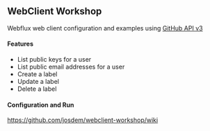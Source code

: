 WebClient Workshop
---------------------------------------

Webflux web client configuration and examples using [GitHub API v3](https://developer.github.com/v3/?)

#### Features

* List public keys for a user
* List public email addresses for a user
* Create a label
* Update a label
* Delete a label

#### Configuration and Run

https://github.com/josdem/webclient-workshop/wiki


